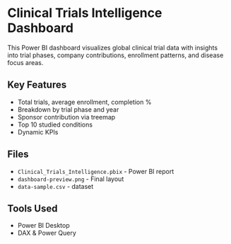 # Clinical Trials Intelligence Dashboard

This Power BI dashboard visualizes global clinical trial data with insights into trial phases, company contributions, enrollment patterns, and disease focus areas.

## Key Features
- Total trials, average enrollment, completion %
- Breakdown by trial phase and year
- Sponsor contribution via treemap
- Top 10 studied conditions
- Dynamic KPIs

## Files
- `Clinical_Trials_Intelligence.pbix` - Power BI report
- `dashboard-preview.png` - Final layout
- `data-sample.csv` - dataset

## Tools Used
- Power BI Desktop
- DAX & Power Query
